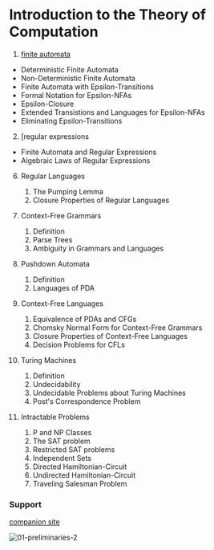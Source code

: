 # Introduction to the Theory of Computation


1. [finite automata](https://github.com/MorganBergen/theory-of-computation/blob/main/course/chapters/finite-automata.md)

- Deterministic Finite Automata
- Non-Deterministic Finite Automata
- Finite Automata with Epsilon-Transitions
- Formal Notation for Epsilon-NFAs
- Epsilon-Closure
- Extended Transistions and Languages for Epsilon-NFAs
- Eliminating Epsilon-Transitions

2.  [regular expressions

- Finite Automata and Regular Expressions
- Algebraic Laws of Regular Expressions

6.  Regular Languages
    1. The Pumping Lemma
    2. Closure Properties of Regular Languages

7. Context-Free Grammars
    1. Definition
    2. Parse Trees
    3. Ambiguity in Grammars and Languages

8.  Pushdown Automata
    1.  Definition
    2.  Languages of PDA

9.  Context-Free Languages
    1.  Equivalence of PDAs and CFGs
    2.  Chomsky Normal Form for Context-Free Grammars
    3.  Closure Properties of Context-Free Languages
    4.  Decision Problems for CFLs

10. Turing Machines
    1. Definition
    2. Undecidability
    3. Undecidable Problems about Turing Machines
    4. Post's Correspondence Problem

11. Intractable Problems
    1. P and NP Classes
    2. The SAT problem
    3. Restricted SAT problems
    4. Independent Sets
    5. Directed Hamiltonian-Circuit
    6. Undirected Hamiltonian-Circuit
    7. Traveling Salesman Problem

### Support
[companion site](http://www-db.stanford.edu/~ullman/ialc.html)

![01-preliminaries-2](https://user-images.githubusercontent.com/65584733/188156760-9588f40a-05a7-4f99-ade6-fd7582b24506.jpg)



